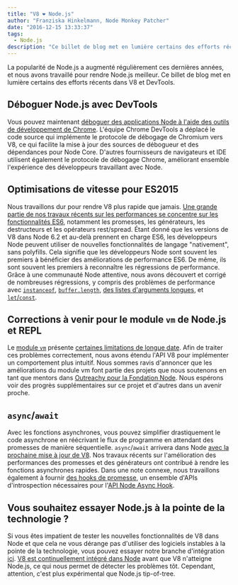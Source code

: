 ```yaml
---
title: "V8 ❤️ Node.js"
author: "Franziska Hinkelmann, Node Monkey Patcher"
date: "2016-12-15 13:33:37"
tags: 
  - Node.js
description: "Ce billet de blog met en lumière certains des efforts récents pour améliorer le support de Node.js dans V8 et Chrome DevTools."
---
```

La popularité de Node.js a augmenté régulièrement ces dernières années, et nous avons travaillé pour rendre Node.js meilleur. Ce billet de blog met en lumière certains des efforts récents dans V8 et DevTools.

## Déboguer Node.js avec DevTools

Vous pouvez maintenant [déboguer des applications Node à l'aide des outils de développement de Chrome](https://medium.com/@paul_irish/debugging-node-js-nightlies-with-chrome-devtools-7c4a1b95ae27#.knjnbsp6t). L'équipe Chrome DevTools a déplacé le code source qui implémente le protocole de débogage de Chromium vers V8, ce qui facilite la mise à jour des sources de débogueur et des dépendances pour Node Core. D'autres fournisseurs de navigateurs et IDE utilisent également le protocole de débogage Chrome, améliorant ensemble l'expérience des développeurs travaillant avec Node.

<!--truncate-->
## Optimisations de vitesse pour ES2015

Nous travaillons dur pour rendre V8 plus rapide que jamais. [Une grande partie de nos travaux récents sur les performances se concentre sur les fonctionnalités ES6](/blog/v8-release-56), notamment les promesses, les générateurs, les destructeurs et les opérateurs rest/spread. Étant donné que les versions de V8 dans Node 6.2 et au-delà prennent en charge ES6, les développeurs Node peuvent utiliser de nouvelles fonctionnalités de langage "nativement", sans polyfills. Cela signifie que les développeurs Node sont souvent les premiers à bénéficier des améliorations de performance ES6. De même, ils sont souvent les premiers à reconnaître les régressions de performance. Grâce à une communauté Node attentive, nous avons découvert et corrigé de nombreuses régressions, y compris des problèmes de performance avec [`instanceof`](https://github.com/nodejs/node/issues/9634), [`buffer.length`](https://github.com/nodejs/node/issues/9006), [des listes d'arguments longues](https://github.com/nodejs/node/pull/9643), et [`let`/`const`](https://github.com/nodejs/node/issues/9729).

## Corrections à venir pour le module `vm` de Node.js et REPL

Le [module `vm`](https://nodejs.org/dist/latest-v7.x/docs/api/vm.html) présente [certaines limitations de longue date](https://github.com/nodejs/node/issues/6283). Afin de traiter ces problèmes correctement, nous avons étendu l'API V8 pour implémenter un comportement plus intuitif. Nous sommes ravis d'annoncer que les améliorations du module vm font partie des projets que nous soutenons en tant que mentors dans [Outreachy pour la Fondation Node](https://nodejs.org/en/foundation/outreachy/). Nous espérons voir des progrès supplémentaires sur ce projet et d'autres dans un avenir proche.

## `async`/`await`

Avec les fonctions asynchrones, vous pouvez simplifier drastiquement le code asynchrone en réécrivant le flux de programme en attendant des promesses de manière séquentielle. `async`/`await` arrivera dans Node [avec la prochaine mise à jour de V8](https://github.com/nodejs/node/pull/9618). Nos travaux récents sur l'amélioration des performances des promesses et des générateurs ont contribué à rendre les fonctions asynchrones rapides. Dans une note connexe, nous travaillons également à fournir [des hooks de promesse](https://bugs.chromium.org/p/v8/issues/detail?id=4643), un ensemble d'APIs d'introspection nécessaires pour l'[API Node Async Hook](https://github.com/nodejs/node-eps/pull/18).

## Vous souhaitez essayer Node.js à la pointe de la technologie ?

Si vous êtes impatient de tester les nouvelles fonctionnalités de V8 dans Node et que cela ne vous dérange pas d'utiliser des logiciels instables à la pointe de la technologie, vous pouvez essayer notre branche d'intégration [ici](https://github.com/v8/node/tree/vee-eight-lkgr). [V8 est continuellement intégré dans Node](https://ci.chromium.org/p/v8/builders/luci.v8.ci/V8%20Linux64%20-%20node.js%20integration) avant que V8 n'atteigne Node.js, ce qui nous permet de détecter les problèmes tôt. Cependant, attention, c'est plus expérimental que Node.js tip-of-tree.
